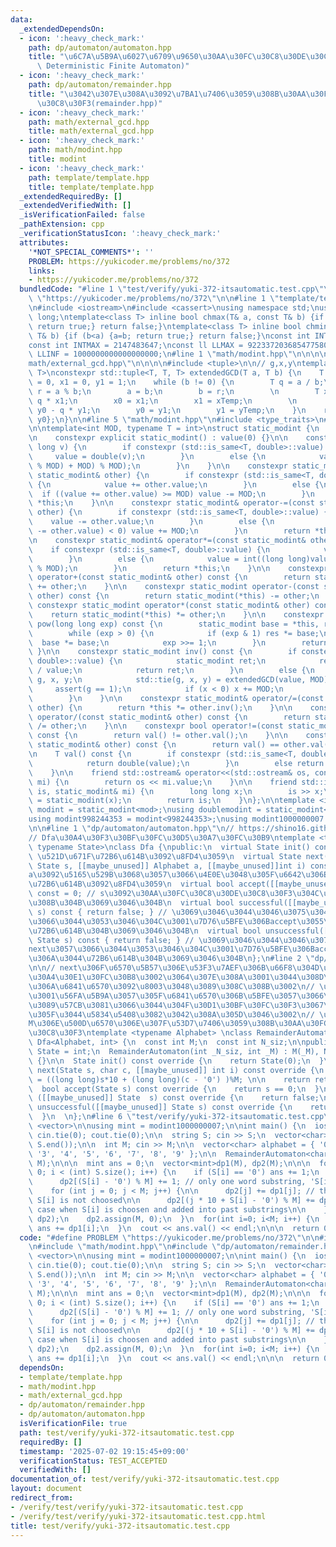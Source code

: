 ```yaml
---
data:
  _extendedDependsOn:
  - icon: ':heavy_check_mark:'
    path: dp/automaton/automaton.hpp
    title: "\u6C7A\u5B9A\u6027\u6709\u9650\u30AA\u30FC\u30C8\u30DE\u30C8\u30F3(DFA,\
      \ Deterministic Finite Automaton)"
  - icon: ':heavy_check_mark:'
    path: dp/automaton/remainder.hpp
    title: "\u3042\u307E\u308A\u3092\u7BA1\u7406\u3059\u308B\u30AA\u30FC\u30C8\u30DE\
      \u30C8\u30F3(remainder.hpp)"
  - icon: ':heavy_check_mark:'
    path: math/external_gcd.hpp
    title: math/external_gcd.hpp
  - icon: ':heavy_check_mark:'
    path: math/modint.hpp
    title: modint
  - icon: ':heavy_check_mark:'
    path: template/template.hpp
    title: template/template.hpp
  _extendedRequiredBy: []
  _extendedVerifiedWith: []
  _isVerificationFailed: false
  _pathExtension: cpp
  _verificationStatusIcon: ':heavy_check_mark:'
  attributes:
    '*NOT_SPECIAL_COMMENTS*': ''
    PROBLEM: https://yukicoder.me/problems/no/372
    links:
    - https://yukicoder.me/problems/no/372
  bundledCode: "#line 1 \"test/verify/yuki-372-itsautomatic.test.cpp\"\n#define PROBLEM\
    \ \"https://yukicoder.me/problems/no/372\"\n\n#line 1 \"template/template.hpp\"\
    \n#include <iostream>\n#include <cassert>\nusing namespace std;\nusing ll = long\
    \ long;\ntemplate<class T> inline bool chmax(T& a, const T& b) {if (a<b) {a=b;\
    \ return true;} return false;}\ntemplate<class T> inline bool chmin(T& a, const\
    \ T& b) {if (b<a) {a=b; return true;} return false;}\nconst int INTINF = 1000001000;\n\
    const int INTMAX = 2147483647;\nconst ll LLMAX = 9223372036854775807;\nconst ll\
    \ LLINF = 1000000000000000000;\n#line 1 \"math/modint.hpp\"\n\n\n\n#line 1 \"\
    math/external_gcd.hpp\"\n\n\n\n#include <tuple>\n\n// g,x,y\ntemplate<typename\
    \ T>\nconstexpr std::tuple<T, T, T> extendedGCD(T a, T b) {\n    T x0 = 1, y0\
    \ = 0, x1 = 0, y1 = 1;\n    while (b != 0) {\n        T q = a / b;\n        T\
    \ r = a % b;\n        a = b;\n        b = r;\n        \n        T xTemp = x0 -\
    \ q * x1;\n        x0 = x1;\n        x1 = xTemp;\n        \n        T yTemp =\
    \ y0 - q * y1;\n        y0 = y1;\n        y1 = yTemp;\n    }\n    return {a, x0,\
    \ y0};\n}\n\n#line 5 \"math/modint.hpp\"\n#include <type_traits>\n#line 7 \"math/modint.hpp\"\
    \n\ntemplate<int MOD, typename T = int>\nstruct static_modint {\n    T value;\n\
    \n    constexpr explicit static_modint() : value(0) {}\n\n    constexpr static_modint(long\
    \ long v) {\n        if constexpr (std::is_same<T, double>::value) {\n       \
    \     value = double(v);\n        }\n        else {\n            value = int(((v\
    \ % MOD) + MOD) % MOD);\n        }\n    }\n\n    constexpr static_modint& operator+=(const\
    \ static_modint& other) {\n        if constexpr (std::is_same<T, double>::value)\
    \ {\n            value += other.value;\n        }\n        else {\n          \
    \  if ((value += other.value) >= MOD) value -= MOD;\n        }\n        return\
    \ *this;\n    }\n\n    constexpr static_modint& operator-=(const static_modint&\
    \ other) {\n        if constexpr (std::is_same<T, double>::value) {\n        \
    \    value -= other.value;\n        }\n        else {\n            if ((value\
    \ -= other.value) < 0) value += MOD;\n        }\n        return *this;\n    }\n\
    \n    constexpr static_modint& operator*=(const static_modint& other) {\n    \
    \    if constexpr (std::is_same<T, double>::value) {\n            value *= other.value;\n\
    \        }\n        else {\n            value = int((long long)value * other.value\
    \ % MOD);\n        }\n        return *this;\n    }\n\n    constexpr static_modint\
    \ operator+(const static_modint& other) const {\n        return static_modint(*this)\
    \ += other;\n    }\n\n    constexpr static_modint operator-(const static_modint&\
    \ other) const {\n        return static_modint(*this) -= other;\n    }\n\n   \
    \ constexpr static_modint operator*(const static_modint& other) const {\n    \
    \    return static_modint(*this) *= other;\n    }\n\n    constexpr static_modint\
    \ pow(long long exp) const {\n        static_modint base = *this, res = static_modint(1);\n\
    \        while (exp > 0) {\n            if (exp & 1) res *= base;\n          \
    \  base *= base;\n            exp >>= 1;\n        }\n        return res;\n   \
    \ }\n\n    constexpr static_modint inv() const {\n        if constexpr (std::is_same<T,\
    \ double>::value) {\n            static_modint ret;\n            ret.value = double(1.0)\
    \ / value;\n            return ret;\n        }\n        else {\n            int\
    \ g, x, y;\n            std::tie(g, x, y) = extendedGCD(value, MOD);\n       \
    \     assert(g == 1);\n            if (x < 0) x += MOD;\n            return x;\n\
    \        }\n    }\n\n    constexpr static_modint& operator/=(const static_modint&\
    \ other) {\n        return *this *= other.inv();\n    }\n\n    constexpr static_modint\
    \ operator/(const static_modint& other) const {\n        return static_modint(*this)\
    \ /= other;\n    }\n\n    constexpr bool operator!=(const static_modint& other)\
    \ const {\n        return val() != other.val();\n    }\n\n    constexpr bool operator==(const\
    \ static_modint& other) const {\n        return val() == other.val();\n    }\n\
    \n    T val() const {\n        if constexpr (std::is_same<T, double>::value) {\n\
    \            return double(value);\n        }\n        else return this->value;\n\
    \    }\n\n    friend std::ostream& operator<<(std::ostream& os, const static_modint&\
    \ mi) {\n        return os << mi.value;\n    }\n\n    friend std::istream& operator>>(std::istream&\
    \ is, static_modint& mi) {\n        long long x;\n        is >> x;\n        mi\
    \ = static_modint(x);\n        return is;\n    }\n};\n\ntemplate <int mod>\nusing\
    \ modint = static_modint<mod>;\nusing doublemodint = static_modint<59, double>;\n\
    using modint998244353 = modint<998244353>;\nusing modint1000000007 = modint<1000000007>;\n\
    \n\n#line 1 \"dp/automaton/automaton.hpp\"\n// https://shino16.github.io/blog/post/algo/%E3%82%AA%E3%83%BC%E3%83%88%E3%83%9E%E3%83%88%E3%83%B3/\n\
    // Dfa\u30A4\u30F3\u30BF\u30FC\u30D5\u30A7\u30FC\u30B9\ntemplate <typename Alphabet,\
    \ typename State>\nclass Dfa {\npublic:\n  virtual State init() const = 0; //\
    \ \u521D\u671F\u72B6\u614B\u3092\u8FD4\u3059\n  virtual State next([[maybe_unused]]\
    \ State s, [[maybe_unused]] Alphabet a, [[maybe_unused]]int i) const = 0; // s\u306B\
    a\u3092\u5165\u529B\u3068\u3057\u3066\u4E0E\u3048\u305F\u6642\u306E\u6B21\u306E\
    \u72B6\u614B\u3092\u8FD4\u3059\n  virtual bool accept([[maybe_unused]] State s)\
    \ const = 0; // s\u3092\u30AA\u30FC\u30C8\u30DE\u30C8\u30F3\u304C\u53D7\u7406\u3059\
    \u308B\u304B\u3069\u3046\u304B\n  virtual bool successful([[maybe_unused]] State\
    \ s) const { return false; } // \u3069\u3046\u3044\u3046\u3075\u3046\u306Bnext\u3057\
    \u3066\u3044\u3053\u3046\u304C\u3001\u7D76\u5BFE\u306Baccept\u3055\u308C\u308B\
    \u72B6\u614B\u304B\u3069\u3046\u304B\n  virtual bool unsuccessful([[maybe_unused]]\
    \ State s) const { return false; } // \u3069\u3046\u3044\u3046\u3075\u3046\u306B\
    next\u3057\u3066\u3044\u3053\u3046\u304C\u3001\u7D76\u5BFE\u306Baccpet\u3055\u308C\
    \u306A\u3044\u72B6\u614B\u304B\u3069\u3046\u304B\n};\n#line 2 \"dp/automaton/remainder.hpp\"\
    \n\n// next\u306F\u6570\u5B57\u306E\u53F3\u7AEF\u306B\u66F8\u304D\u52A0\u3048\u308B\
    \u30A4\u30E1\u30FC\u30B8\u3002\u3064\u307E\u308A\u3001\u3044\u308D\u3044\u308D\
    \u306A\u6841\u6570\u3092\u8003\u3048\u3089\u308C\u308B\u3002\n// \u3057\u304B\u3057\
    \u3001\u56FA\u5B9A\u3057\u305F\u6841\u6570\u306B\u5BFE\u3057\u3066\u5DE6\u304B\
    \u3089\u57CB\u3081\u3066\u3044\u304F\u30D1\u30BF\u30FC\u30F3\u3067\u4F7F\u3044\
    \u305F\u3044\u5834\u5408\u3082\u3042\u308A\u305D\u3046\u3002\n// \u6570\u5B57\u306E\
    M\u306E\u500D\u6570\u306E\u307F\u53D7\u7406\u3059\u308B\u30AA\u30FC\u30C8\u30DE\
    \u30C8\u30F3\ntemplate <typename Alphabet> \nclass RemainderAutomaton : public\
    \ Dfa<Alphabet, int> {\n  const int M;\n  const int N_siz;\n\npublic:\n  using\
    \ State = int;\n  RemainderAutomaton(int _N_siz, int _M) : M(_M), N_siz(_N_siz)\
    \ {}\n\n  State init() const override {\n    return State(0);\n  }\n\n  State\
    \ next(State s, char c, [[maybe_unused]] int i) const override {\n    State ret\
    \ = ((long long)s*10 + (long long)(c - '0') )%M; \n\n    return ret;\n  }\n\n\
    \  bool accept(State s) const override {\n    return s == 0;\n  }\n\n  bool successful\
    \ ([[maybe_unused]] State  s) const override {\n    return false;\n  }\n\n  bool\
    \ unsuccessful([[maybe_unused]] State s) const override {\n    return false;\n\
    \  }\n  \n};\n#line 6 \"test/verify/yuki-372-itsautomatic.test.cpp\"\n#include\
    \ <vector>\n\nusing mint = modint1000000007;\n\nint main() {\n  ios::sync_with_stdio(0);\
    \ cin.tie(0); cout.tie(0);\n\n  string S; cin >> S;\n  vector<char> svec(S.begin(),\
    \ S.end());\n\n  int M; cin >> M;\n\n  vector<char> alphabet = { '0', '1', '2',\
    \ '3', '4', '5', '6', '7', '8', '9' };\n\n  RemainderAutomaton<char> ra(S.size(),\
    \ M);\n\n\n  mint ans = 0;\n  vector<mint>dp1(M), dp2(M);\n\n\n  for (int i =\
    \ 0; i < (int) S.size(); i++) {\n    if (S[i] == '0') ans += 1;\n    else {\n\
    \      dp2[(S[i] - '0') % M] += 1; // only one word substring, 'S[i]' .\n    }\n\
    \    for (int j = 0; j < M; j++) {\n\n      dp2[j] += dp1[j]; // the case when\
    \ S[i] is not choosed\n\n      dp2[(j * 10 + S[i] - '0') % M] += dp1[j]; // the\
    \ case when S[i] is choosen and added into past substrings\n\n    }\n\n    swap(dp1,\
    \ dp2);\n    dp2.assign(M, 0);\n  }\n  for(int i=0; i<M; i++) {\n    if (ra.accept(i))\
    \ ans += dp1[i];\n  }\n  cout << ans.val() << endl;\n\n\n  return 0;\n}\n"
  code: "#define PROBLEM \"https://yukicoder.me/problems/no/372\"\n\n#include \"template/template.hpp\"\
    \n#include \"math/modint.hpp\"\n#include \"dp/automaton/remainder.hpp\"\n#include\
    \ <vector>\n\nusing mint = modint1000000007;\n\nint main() {\n  ios::sync_with_stdio(0);\
    \ cin.tie(0); cout.tie(0);\n\n  string S; cin >> S;\n  vector<char> svec(S.begin(),\
    \ S.end());\n\n  int M; cin >> M;\n\n  vector<char> alphabet = { '0', '1', '2',\
    \ '3', '4', '5', '6', '7', '8', '9' };\n\n  RemainderAutomaton<char> ra(S.size(),\
    \ M);\n\n\n  mint ans = 0;\n  vector<mint>dp1(M), dp2(M);\n\n\n  for (int i =\
    \ 0; i < (int) S.size(); i++) {\n    if (S[i] == '0') ans += 1;\n    else {\n\
    \      dp2[(S[i] - '0') % M] += 1; // only one word substring, 'S[i]' .\n    }\n\
    \    for (int j = 0; j < M; j++) {\n\n      dp2[j] += dp1[j]; // the case when\
    \ S[i] is not choosed\n\n      dp2[(j * 10 + S[i] - '0') % M] += dp1[j]; // the\
    \ case when S[i] is choosen and added into past substrings\n\n    }\n\n    swap(dp1,\
    \ dp2);\n    dp2.assign(M, 0);\n  }\n  for(int i=0; i<M; i++) {\n    if (ra.accept(i))\
    \ ans += dp1[i];\n  }\n  cout << ans.val() << endl;\n\n\n  return 0;\n}"
  dependsOn:
  - template/template.hpp
  - math/modint.hpp
  - math/external_gcd.hpp
  - dp/automaton/remainder.hpp
  - dp/automaton/automaton.hpp
  isVerificationFile: true
  path: test/verify/yuki-372-itsautomatic.test.cpp
  requiredBy: []
  timestamp: '2025-07-02 19:15:45+09:00'
  verificationStatus: TEST_ACCEPTED
  verifiedWith: []
documentation_of: test/verify/yuki-372-itsautomatic.test.cpp
layout: document
redirect_from:
- /verify/test/verify/yuki-372-itsautomatic.test.cpp
- /verify/test/verify/yuki-372-itsautomatic.test.cpp.html
title: test/verify/yuki-372-itsautomatic.test.cpp
---
```

